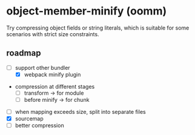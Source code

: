 # object-member-minify (oomm)

Try compressing object fields or string literals, which is suitable for some scenarios with strict size constraints.

## roadmap

- [ ] support other bundler
  - [x] webpack minify plugin
- compression at different stages
  - [ ] transform -> for module
  - [ ] before minify -> for chunk
- [ ] when mapping exceeds size, split into separate files
- [x] sourcemap
- [ ] better compression
